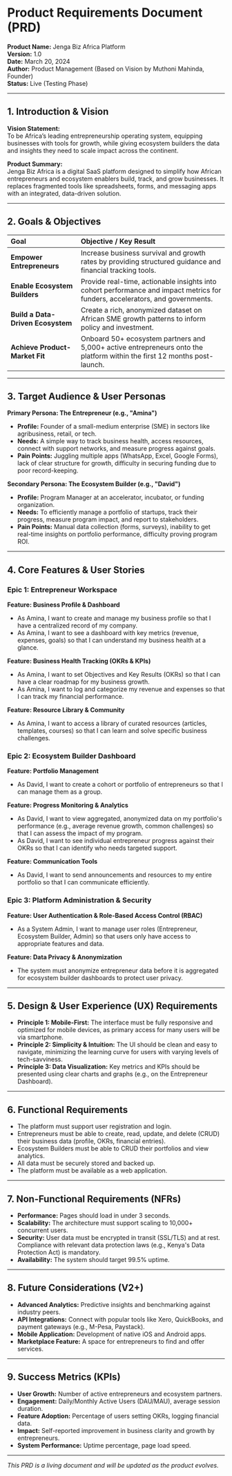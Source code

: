 # Product Requirements Document (PRD)

**Product Name:** Jenga Biz Africa Platform  
**Version:** 1.0  
**Date:** March 20, 2024  
**Author:** Product Management (Based on Vision by Muthoni Mahinda, Founder)  
**Status:** Live (Testing Phase)  

---

## 1. Introduction & Vision

**Vision Statement:**  
To be Africa’s leading entrepreneurship operating system, equipping businesses with tools for growth, while giving ecosystem builders the data and insights they need to scale impact across the continent.

**Product Summary:**  
Jenga Biz Africa is a digital SaaS platform designed to simplify how African entrepreneurs and ecosystem enablers build, track, and grow businesses. It replaces fragmented tools like spreadsheets, forms, and messaging apps with an integrated, data-driven solution.

---

## 2. Goals & Objectives

| Goal | Objective / Key Result |
| :--- | :--- |
| **Empower Entrepreneurs** | Increase business survival and growth rates by providing structured guidance and financial tracking tools. |
| **Enable Ecosystem Builders** | Provide real-time, actionable insights into cohort performance and impact metrics for funders, accelerators, and governments. |
| **Build a Data-Driven Ecosystem** | Create a rich, anonymized dataset on African SME growth patterns to inform policy and investment. |
| **Achieve Product-Market Fit** | Onboard 50+ ecosystem partners and 5,000+ active entrepreneurs onto the platform within the first 12 months post-launch. |

---

## 3. Target Audience & User Personas

**Primary Persona: The Entrepreneur (e.g., "Amina")**  
- **Profile:** Founder of a small-medium enterprise (SME) in sectors like agribusiness, retail, or tech.  
- **Needs:** A simple way to track business health, access resources, connect with support networks, and measure progress against goals.  
- **Pain Points:** Juggling multiple apps (WhatsApp, Excel, Google Forms), lack of clear structure for growth, difficulty in securing funding due to poor record-keeping.

**Secondary Persona: The Ecosystem Builder (e.g., "David")**  
- **Profile:** Program Manager at an accelerator, incubator, or funding organization.  
- **Needs:** To efficiently manage a portfolio of startups, track their progress, measure program impact, and report to stakeholders.  
- **Pain Points:** Manual data collection (forms, surveys), inability to get real-time insights on portfolio performance, difficulty proving program ROI.

---

## 4. Core Features & User Stories

### Epic 1: Entrepreneur Workspace

**Feature: Business Profile & Dashboard**  
- As Amina, I want to create and manage my business profile so that I have a centralized record of my company.  
- As Amina, I want to see a dashboard with key metrics (revenue, expenses, goals) so that I can understand my business health at a glance.

**Feature: Business Health Tracking (OKRs & KPIs)**  
- As Amina, I want to set Objectives and Key Results (OKRs) so that I can have a clear roadmap for my business growth.  
- As Amina, I want to log and categorize my revenue and expenses so that I can track my financial performance.

**Feature: Resource Library & Community**  
- As Amina, I want to access a library of curated resources (articles, templates, courses) so that I can learn and solve specific business challenges.

### Epic 2: Ecosystem Builder Dashboard

**Feature: Portfolio Management**  
- As David, I want to create a cohort or portfolio of entrepreneurs so that I can manage them as a group.

**Feature: Progress Monitoring & Analytics**  
- As David, I want to view aggregated, anonymized data on my portfolio's performance (e.g., average revenue growth, common challenges) so that I can assess the impact of my program.  
- As David, I want to see individual entrepreneur progress against their OKRs so that I can identify who needs targeted support.

**Feature: Communication Tools**  
- As David, I want to send announcements and resources to my entire portfolio so that I can communicate efficiently.

### Epic 3: Platform Administration & Security

**Feature: User Authentication & Role-Based Access Control (RBAC)**  
- As a System Admin, I want to manage user roles (Entrepreneur, Ecosystem Builder, Admin) so that users only have access to appropriate features and data.

**Feature: Data Privacy & Anonymization**  
- The system must anonymize entrepreneur data before it is aggregated for ecosystem builder dashboards to protect user privacy.

---

## 5. Design & User Experience (UX) Requirements

- **Principle 1: Mobile-First:** The interface must be fully responsive and optimized for mobile devices, as primary access for many users will be via smartphone.  
- **Principle 2: Simplicity & Intuition:** The UI should be clean and easy to navigate, minimizing the learning curve for users with varying levels of tech-savviness.  
- **Principle 3: Data Visualization:** Key metrics and KPIs should be presented using clear charts and graphs (e.g., on the Entrepreneur Dashboard).

---

## 6. Functional Requirements

- The platform must support user registration and login.  
- Entrepreneurs must be able to create, read, update, and delete (CRUD) their business data (profile, OKRs, financial entries).  
- Ecosystem Builders must be able to CRUD their portfolios and view analytics.  
- All data must be securely stored and backed up.  
- The platform must be available as a web application.

---

## 7. Non-Functional Requirements (NFRs)

- **Performance:** Pages should load in under 3 seconds.  
- **Scalability:** The architecture must support scaling to 10,000+ concurrent users.  
- **Security:** User data must be encrypted in transit (SSL/TLS) and at rest. Compliance with relevant data protection laws (e.g., Kenya's Data Protection Act) is mandatory.  
- **Availability:** The system should target 99.5% uptime.

---

## 8. Future Considerations (V2+)

- **Advanced Analytics:** Predictive insights and benchmarking against industry peers.  
- **API Integrations:** Connect with popular tools like Xero, QuickBooks, and payment gateways (e.g., M-Pesa, Paystack).  
- **Mobile Application:** Development of native iOS and Android apps.  
- **Marketplace Feature:** A space for entrepreneurs to find and offer services.

---

## 9. Success Metrics (KPIs)

- **User Growth:** Number of active entrepreneurs and ecosystem partners.  
- **Engagement:** Daily/Monthly Active Users (DAU/MAU), average session duration.  
- **Feature Adoption:** Percentage of users setting OKRs, logging financial data.  
- **Impact:** Self-reported improvement in business clarity and growth by entrepreneurs.  
- **System Performance:** Uptime percentage, page load speed.

---

*This PRD is a living document and will be updated as the product evolves.*
